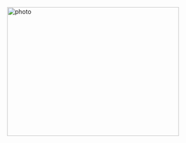 <img src="https://github.com/user-attachments/assets/c5f156bc-d8d2-46f6-8007-d185bc2b966c" alt="photo" width="400" height="300"/>

